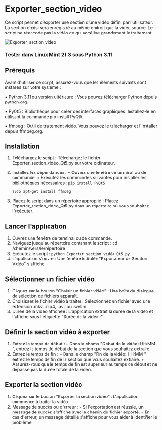 # Exporter_section_video

Ce script permet d’exporter une section d’une vidéo défini par l’utilisateur. La section choisi sera enregistré au même endroit que la vidéo source. Le script ne réencode pas la vidéo ce qui accélère grandement le traitement.

![Exporter_section_video](https://github.com/danydube1971/Exporter_section_video/assets/74633244/a33bef52-072f-4ff7-b3ca-452d01b1480a)

### Tester dans Linux Mint 21.3 sous Python 3.11

## Prérequis

Avant d'utiliser ce script, assurez-vous que les éléments suivants sont installés sur votre système :

  • Python 3.11 ou version ultérieure : Vous pouvez télécharger Python depuis python.org.
  
  • PyQt5 : Bibliothèque pour créer des interfaces graphiques. Installez-le en utilisant la commande pip install PyQt5.
  
  • ffmpeg : Outil de traitement vidéo. Vous pouvez le télécharger et l'installer depuis ffmpeg.org.

## Installation

   1. Téléchargez le script : Téléchargez le fichier Exporter_section_vidéo_Qt5.py sur votre ordinateur.
   2. Installez les dépendances :
        ◦ Ouvrez une fenêtre de terminal ou de commande.
        ◦ Exécutez les commandes suivantes pour installer les bibliothèques nécessaires :
       `pip install PyQt5`
      
       `sudo apt-get install ffmpeg`
      
   3. Placez le script dans un répertoire approprié : Placez Exporter_section_vidéo_Qt5.py dans un répertoire où vous souhaitez l'exécuter.

## Lancer l'application

   1. Ouvrez une fenêtre de terminal ou de commande.
   2. Naviguez jusqu'au répertoire contenant le script :
       cd /chemin/vers/le/répertoire
   3. Exécutez le script :
       `python Exporter_section_vidéo_Qt5.py`
   4. L'application s'ouvre : Une fenêtre intitulée "Exportateur de Section Vidéo" s'affiche.
    
## Sélectionner un fichier vidéo
    
  1. Cliquez sur le bouton "Choisir un fichier vidéo" : Une boîte de dialogue de sélection de fichiers apparaît.
  2. Choisissez le fichier vidéo à traiter : Sélectionnez un fichier avec une extension .mkv, .mp4, .avi, ou .webm.
  3. Durée de la vidéo affichée : L'application extrait la durée de la vidéo et l'affiche sous l'étiquette "Durée de la vidéo :".

## Définir la section vidéo à exporter

   1. Entrez le temps de début :
        ◦ Dans le champ "Début de la vidéo: HH:MM
          ", entrez le temps de début de la section que vous souhaitez extraire.
   2. Entrez le temps de fin :
        ◦ Dans le champ "Fin de la vidéo: HH:MM
          ", entrez le temps de fin de la section que vous souhaitez extraire.
        ◦ Assurez-vous que le temps de fin est supérieur au temps de début et ne dépasse pas la durée totale de la vidéo.

## Exporter la section vidéo

   1. Cliquez sur le bouton "Exporter la section vidéo" : L'application commence à traiter la vidéo.
   2. Message de succès ou d'erreur :
        ◦ Si l'exportation est réussie, un message de succès s'affiche avec le chemin du fichier exporté.
        ◦ En cas d'erreur, un message détaillé s'affiche pour vous aider à identifier le problème.


